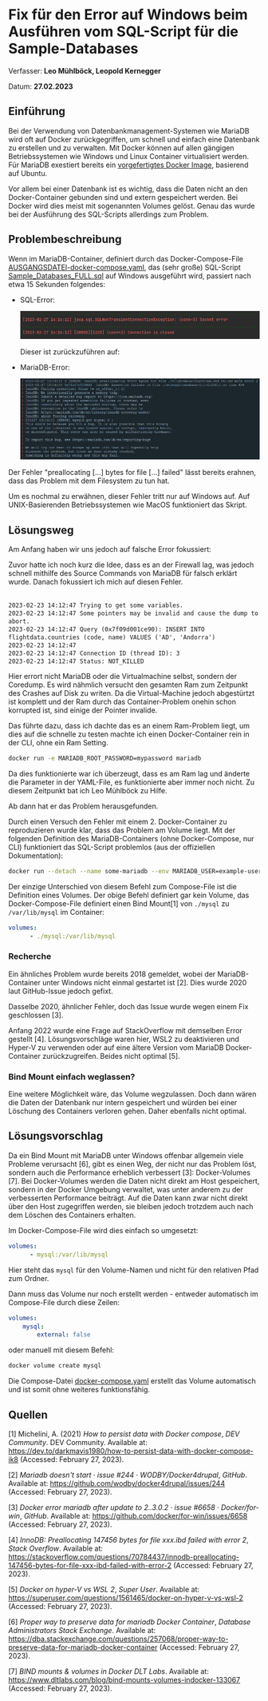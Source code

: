 # Fix für den Error auf Windows beim Ausführen vom SQL-Script für die Sample-Databases

Verfasser: **Leo Mühlböck, Leopold Kernegger**

Datum: **27.02.2023**

## Einführung

Bei der Verwendung von Datenbankmanagement-Systemen wie MariaDB wird oft auf Docker zurückgegriffen, um schnell und einfach eine Datenbank zu erstellen und zu verwalten. Mit Docker können auf allen gängigen Betriebssystemen wie Windows und Linux Container virtualisiert werden. Für MariaDB exestiert bereits ein [vorgefertigtes Docker Image](https://hub.docker.com/_/mariadb), basierend auf Ubuntu. 

Vor allem bei einer Datenbank ist es wichtig, dass die Daten nicht an den Docker-Container gebunden sind und extern gespeichert werden. Bei Docker wird dies meist mit sogenannten Volumes gelöst. Genau das wurde bei der Ausführung des SQL-Scripts allerdings zum Problem.

## Problembeschreibung

Wenn im MariaDB-Container, definiert durch das Docker-Compose-File [AUSGANGSDATEI-docker-compose.yaml](AUSGANGSDATEI-docker-compose.yaml), das (sehr große) SQL-Script [Sample_Databases_FULL.sql](Sample_Databases_FULL.sql) auf Windows ausgeführt wird, passiert nach etwa 15 Sekunden folgendes:

- SQL-Error:

  ![image-20230227144354952](sql-error.png)

  Dieser ist zurückzuführen auf:

- MariaDB-Error:

  ![image-20230227144659145](mariadb-error.png)

Der Fehler "preallocating [...] bytes for file [...] failed" lässt bereits erahnen, dass das Problem mit dem Filesystem zu tun hat. 

Um es nochmal zu erwähnen, dieser Fehler tritt nur auf Windows auf. Auf UNIX-Basierenden Betriebssystemen wie MacOS funktioniert das Skript.

## Lösungsweg

Am Anfang haben wir uns jedoch auf falsche Error fokussiert:

Zuvor hatte ich noch kurz die Idee, dass es an der Firewall lag, was jedoch schnell mithilfe des Source Commands von MariaDB für falsch erklärt wurde.
Danach fokussiert ich mich auf diesen Fehler.

```

2023-02-23 14:12:47 Trying to get some variables.
2023-02-23 14:12:47 Some pointers may be invalid and cause the dump to abort.
2023-02-23 14:12:47 Query (0x7f09d001ce90): INSERT INTO flightdata.countries (code, name) VALUES ('AD', 'Andorra')
2023-02-23 14:12:47 
2023-02-23 14:12:47 Connection ID (thread ID): 3
2023-02-23 14:12:47 Status: NOT_KILLED
```
Hier errort nicht MariaDB oder die Virtualmachine selbst, sondern der Coredump. Es wird nähmlich versucht den gesamten Ram zum Zeitpunkt des Crashes auf Disk zu writen. Da die Virtual-Machine jedoch abgestürtzt ist komplett und der Ram durch das Container-Problem onehin schon korrupted ist, sind einige der Pointer invalide.

Das führte dazu, dass ich dachte das es an einem Ram-Problem liegt, um dies auf die schnelle zu testen machte ich einen Docker-Container rein in der CLI, ohne ein Ram Setting.

```bash
docker run -e MARIADB_ROOT_PASSWORD=mypassword mariadb
```

Da dies funktionierte war ich überzeugt, dass es am Ram lag und änderte die Parameter in der YAML-File, es funktionierte aber immer noch nicht. Zu diesem Zeitpunkt bat ich Leo Mühlböck zu Hilfe.

Ab dann hat er das Problem herausgefunden.

Durch einen Versuch den Fehler mit einem 2. Docker-Container zu reproduzieren wurde klar, dass das Problem am Volume liegt. Mit der folgenden Definition des MariaDB-Containers (ohne Docker-Compose, nur CLI) funktioniert das SQL-Script problemlos (aus der offiziellen Dokumentation):

```bash
docker run --detach --name some-mariadb --env MARIADB_USER=example-user --env MARIADB_PASSWORD=my_cool_secret --env MARIADB_ROOT_PASSWORD=my-secret-pw  mariadb:latest
```

Der einzige Unterschied von diesem Befehl zum Compose-File ist die Definition eines Volumes. Der obige Befehl definiert gar kein Volume, das Docker-Compose-File definiert einen Bind Mount[1] von `./mysql` zu `/var/lib/mysql` im Container:

```yaml
volumes:
      - ./mysql:/var/lib/mysql
```

### Recherche

Ein ähnliches Problem wurde bereits 2018 gemeldet, wobei der MariaDB-Container unter Windows nicht einmal gestartet ist [2]. Dies wurde 2020 laut GitHub-Issue jedoch gefixt.

Dasselbe 2020, ähnlicher Fehler, doch das Issue wurde wegen einem Fix geschlossen [3].

Anfang 2022 wurde eine Frage auf StackOverflow mit demselben Error gestellt [4]. Lösungsvorschläge waren hier, WSL2 zu deaktivieren und Hyper-V zu verwenden oder auf eine ältere Version vom MariaDB Docker-Container zurückzugreifen. Beides nicht optimal [5].

### Bind Mount einfach weglassen?

Eine weitere Möglichkeit wäre, das Volume wegzulassen. Doch dann wären die Daten der Datenbank nur intern gespeichert und würden bei einer Löschung des Containers verloren gehen. Daher ebenfalls nicht optimal.

## Lösungsvorschlag

Da ein Bind Mount mit MariaDB unter Windows offenbar allgemein viele Probleme verursacht [6], gibt es einen Weg, der nicht nur das Problem löst, sondern auch die Performance erheblich verbessert [3]: Docker-Volumes [7]. Bei Docker-Volumes werden die Daten nicht direkt am Host gespeichert, sondern in der Docker Umgebung verwaltet, was unter anderem zu der verbesserten Performance beiträgt. Auf die Daten kann zwar nicht direkt über den Host zugegriffen werden, sie bleiben jedoch trotzdem auch nach dem Löschen des Containers erhalten.

Im Docker-Compose-File wird dies einfach so umgesetzt:

```yaml
volumes:
      - mysql:/var/lib/mysql
```

Hier steht das `mysql` für den Volume-Namen und nicht für den relativen Pfad zum Ordner.

Dann muss das Volume nur noch erstellt werden - entweder automatisch im Compose-File durch diese Zeilen:

```yaml
volumes:
    mysql:
        external: false
```

oder manuell mit diesem Befehl:

```bash
docker volume create mysql
```

Die Compose-Datei [docker-compose.yaml](docker-compose.yaml) erstellt das Volume automatisch und ist somit ohne weiteres funktionsfähig.

## Quellen

[1] Michelini, A. (2021) *How to persist data with Docker compose*, *DEV Community*. DEV Community. Available at: https://dev.to/darkmavis1980/how-to-persist-data-with-docker-compose-ik8 (Accessed: February 27, 2023). 

[2] *Mariadb doesn't start · issue #244 · WODBY/Docker4drupal*, *GitHub*. Available at: https://github.com/wodby/docker4drupal/issues/244 (Accessed: February 27, 2023). 

[3] *Docker error mariadb after update to 2..3.0.2 · issue #6658 · Docker/for-win*, *GitHub*. Available at: https://github.com/docker/for-win/issues/6658 (Accessed: February 27, 2023). 

[4] *InnoDB: Preallocating 147456 bytes for file xxx.ibd failed with error 2*, *Stack Overflow*. Available at: https://stackoverflow.com/questions/70784437/innodb-preallocating-147456-bytes-for-file-xxx-ibd-failed-with-error-2 (Accessed: February 27, 2023). 

[5] *Docker on hyper-V vs WSL 2*, *Super User*. Available at: https://superuser.com/questions/1561465/docker-on-hyper-v-vs-wsl-2 (Accessed: February 27, 2023). 

[6] *Proper way to preserve data for mariadb Docker Container*, *Database Administrators Stack Exchange*. Available at: https://dba.stackexchange.com/questions/257068/proper-way-to-preserve-data-for-mariadb-docker-container (Accessed: February 27, 2023). 

[7] *BIND mounts & volumes in Docker* *DLT Labs*. Available at: https://www.dltlabs.com/blog/bind-mounts-volumes-indocker-133067 (Accessed: February 27, 2023). 
